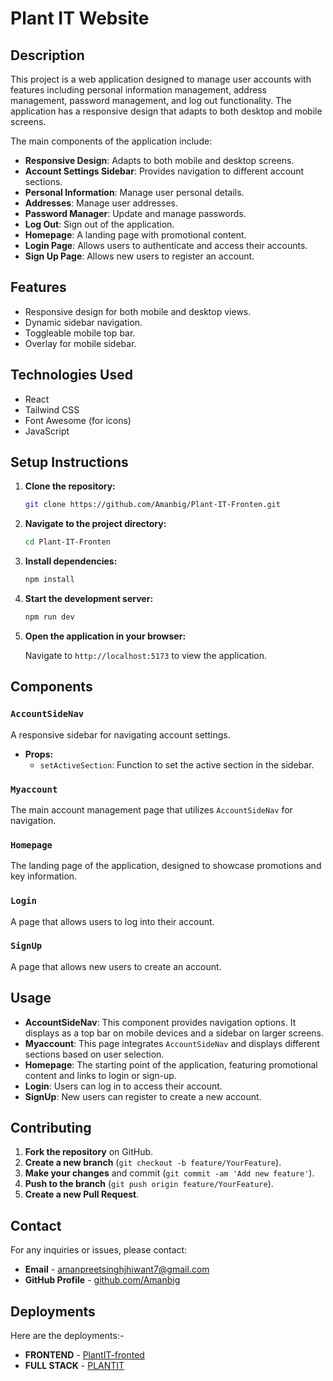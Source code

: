 # Plant IT Website

## Description

This project is a web application designed to manage user accounts with features including personal information management, address management, password management, and log out functionality. The application has a responsive design that adapts to both desktop and mobile screens. 

The main components of the application include:

- **Responsive Design**: Adapts to both mobile and desktop screens.
- **Account Settings Sidebar**: Provides navigation to different account sections.
- **Personal Information**: Manage user personal details.
- **Addresses**: Manage user addresses.
- **Password Manager**: Update and manage passwords.
- **Log Out**: Sign out of the application.
- **Homepage**: A landing page with promotional content.
- **Login Page**: Allows users to authenticate and access their accounts.
- **Sign Up Page**: Allows new users to register an account.

## Features

- Responsive design for both mobile and desktop views.
- Dynamic sidebar navigation.
- Toggleable mobile top bar.
- Overlay for mobile sidebar.

## Technologies Used

- React
- Tailwind CSS
- Font Awesome (for icons)
- JavaScript

## Setup Instructions

1. **Clone the repository:**

    ```bash
    git clone https://github.com/Amanbig/Plant-IT-Fronten.git
    ```

2. **Navigate to the project directory:**

    ```bash
    cd Plant-IT-Fronten
    ```

3. **Install dependencies:**

    ```bash
    npm install
    ```

4. **Start the development server:**

    ```bash
    npm run dev
    ```

5. **Open the application in your browser:**

    Navigate to `http://localhost:5173` to view the application.

## Components

### `AccountSideNav`

A responsive sidebar for navigating account settings.

- **Props:**
  - `setActiveSection`: Function to set the active section in the sidebar.

### `Myaccount`

The main account management page that utilizes `AccountSideNav` for navigation.

### `Homepage`

The landing page of the application, designed to showcase promotions and key information.

### `Login`

A page that allows users to log into their account.

### `SignUp`

A page that allows new users to create an account.



## Usage

- **AccountSideNav**: This component provides navigation options. It displays as a top bar on mobile devices and a sidebar on larger screens.
- **Myaccount**: This page integrates `AccountSideNav` and displays different sections based on user selection.
- **Homepage**: The starting point of the application, featuring promotional content and links to login or sign-up.
- **Login**: Users can log in to access their account.
- **SignUp**: New users can register to create a new account.

## Contributing

1. **Fork the repository** on GitHub.
2. **Create a new branch** (`git checkout -b feature/YourFeature`).
3. **Make your changes** and commit (`git commit -am 'Add new feature'`).
4. **Push to the branch** (`git push origin feature/YourFeature`).
5. **Create a new Pull Request**.

## Contact

For any inquiries or issues, please contact:

- **Email** - [amanpreetsinghjhiwant7@gmail.com](mailto:amanpreetsinghjhiwant7@gmail.com)
- **GitHub Profile** - [github.com/Amanbig](https://github.com/Amanbig)

## Deployments

Here are the deployments:-
- **FRONTEND** - [PlantIT-fronted](https://plant-it-website.vercel.app)
- **FULL STACK** - [PLANTIT](https://plant-it-chi.vercel.app/)